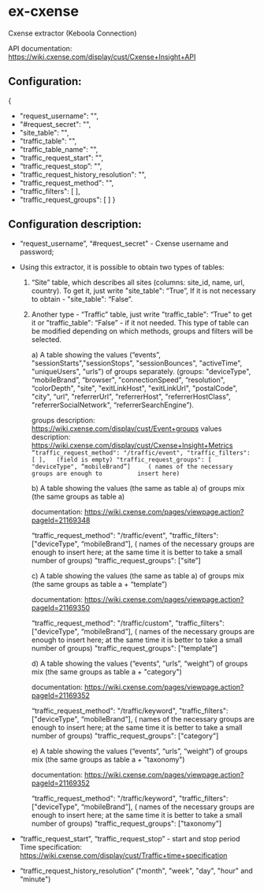 # ex-cxense
Cxense extractor (Keboola Connection)

API documentation: https://wiki.cxense.com/display/cust/Cxense+Insight+API

## Configuration:
{
-  "request_username": "",
- "#request_secret": "",
-  "site_table": "",
-  "traffic_table": "",
-  "traffic_table_name": "",
-  “traffic_request_start": "",
-  “traffic_request_stop”: "",
-  "traffic_request_history_resolution": "",
-  "traffic_request_method": "",
-  "traffic_filters": [ ],
-  "traffic_request_groups": [ ]
}

## Configuration description:
* “request_username”, “#request_secret" - Cxense username and password;

* Using this extractor, it is possible to obtain two types of tables:
  1. “Site” table, which describes all sites (columns: site_id, name, url, country). To get it, just write "site_table": “True”, If it is not necessary to obtain - "site_table": “False”.

  2. Another type - “Traffic” table, just write "traffic_table": “True" to get it or "traffic_table": “False” - if it not needed. This type of table can be modified depending on which methods, groups and filters will be selected.

	  a) A table showing the values (“events”, "sessionStarts","sessionStops", "sessionBounces", "activeTime", 	"uniqueUsers", "urls") of groups separately. 
	  (groups: "deviceType", “mobileBrand”, “browser", "connectionSpeed", “resolution", “colorDepth", "site",  			"exitLinkHost", "exitLinkUrl", "postalCode", "city", “url", "referrerUrl", "referrerHost", "referrerHostClass", 	"referrerSocialNetwork", “referrerSearchEngine”). 

	  groups description: https://wiki.cxense.com/display/cust/Event+groups
	  values description: https://wiki.cxense.com/display/cust/Cxense+Insight+Metrics
         ```
        “traffic_request_method": "/traffic/event",
  	"traffic_filters": [ ],   (field is empty)
  	"traffic_request_groups": [ "deviceType", “mobileBrand”]     ( names of the necessary groups are enough to 			insert here)
          ```

	  b) A table showing the values (the same as table a) of groups mix (the same groups as table a)

	  documentation: https://wiki.cxense.com/pages/viewpage.action?pageId=21169348 

	  “traffic_request_method": "/traffic/event",
  	"traffic_filters": ["deviceType", “mobileBrand”],    ( names of the necessary groups are enough to insert here; at 		the same time it is better to take a small number of groups)
  	"traffic_request_groups": ["site”] 


	  c) A table showing the values (the same as table a) of groups mix (the same groups as table a + “template”) 
	
	  documentation: https://wiki.cxense.com/pages/viewpage.action?pageId=21169350

	  “traffic_request_method": "/traffic/custom",
  	"traffic_filters": ["deviceType", “mobileBrand”],    ( names of the necessary groups are enough to insert here; at 		the same time it is better to take a small number of groups)
  	"traffic_request_groups": ["template”] 


	  d) A table showing the values (“events“, “urls”, “weight”) of groups mix (the same groups as table a + 	"category") 

	  documentation: https://wiki.cxense.com/pages/viewpage.action?pageId=21169352

	  “traffic_request_method": "/traffic/keyword",
  	"traffic_filters": ["deviceType", “mobileBrand”],    ( names of the necessary groups are enough to insert here; at 		the same time it is better to take a small number of groups)
  	"traffic_request_groups": ["category"]


	  e) A table showing the values (“events“, “urls”, “weight”) of groups mix (the same groups as table a + 	"taxonomy") 

	  documentation: https://wiki.cxense.com/pages/viewpage.action?pageId=21169352

	  “traffic_request_method": "/traffic/keyword",
  	"traffic_filters": ["deviceType", “mobileBrand”],    ( names of the necessary groups are enough to insert here; at 		the same time it is better to take a small number of groups)
  	"traffic_request_groups": ["taxonomy"]


* “traffic_request_start”, “traffic_request_stop” - start and stop period
Time specification: https://wiki.cxense.com/display/cust/Traffic+time+specification

* “traffic_request_history_resolution” ("month", "week", "day", "hour" and “minute")
